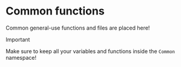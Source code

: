 # Common functions

Common general-use functions and files are placed here!

> [!IMPORTANT]
> Make sure to keep all your variables and functions inside the `Common` namespace!
